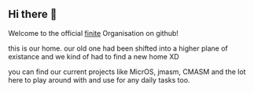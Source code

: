 ## Hi there 👋

Welcome to the official [finite](https://fi-nite.vercel.app) Organisation on github!

this is our home. our old one had been shifted into a higher plane of existance and we kind of had to find a new home XD


you can find our current projects like MicrOS, jmasm, CMASM and the lot here to play around with and use for any daily tasks too.
